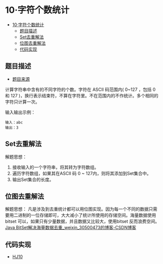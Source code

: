 # 10·字符个数统计

- [10·字符个数统计](#10字符个数统计)
  - [题目描述](#题目描述)
  - [Set去重解法](#set去重解法)
  - [位图去重解法](#位图去重解法)
  - [代码实现](#代码实现)

## 题目描述
- [题目来源](https://www.nowcoder.com/practice/eb94f6a5b2ba49c6ac72d40b5ce95f50?tpId=37&tqId=21233&rp=1&ru=/exam/oj/ta&qru=/exam/oj/ta&sourceUrl=%2Fexam%2Foj%2Fta%3FtpId%3D37&difficulty=undefined&judgeStatus=undefined&tags=&title=)

计算字符串中含有的不同字符的个数。字符在 ASCII 码范围内( 0~127 ，包括 0 和 127 )，换行表示结束符，不算在字符里。不在范围内的不作统计。多个相同的字符只计算一次。

输入输出示例：
```text
输入：abc
输出：3
```

## Set去重解法
解题思想：
1. 接收输入的一个字符串，将其转为字符数组。
2. 遍历字符数组，如果其在ASCII 码 0 ~ 127内，则将其添加到Set集合中。
3. 输出Set集合的长度。

## 位图去重解法
解题思想：
凡是涉及到去重统计都可以用位图实现。因为每一个不同的数据只需要用二进制的一位存储即可，大大减小了统计所使用的存储空间。海量数据使用bitset 可以，如果只有少量数据，并且数据又比较大，使用bitset 反而浪费空间。
[Java BitSet解决海量数据去重_weixin_30500473的博客-CSDN博客](https://blog.csdn.net/weixin_30500473/article/details/99400100)

## 代码实现
- [HJ10](/src/main/java/com/lingy/nowcoder//hw/HJ10.java)
